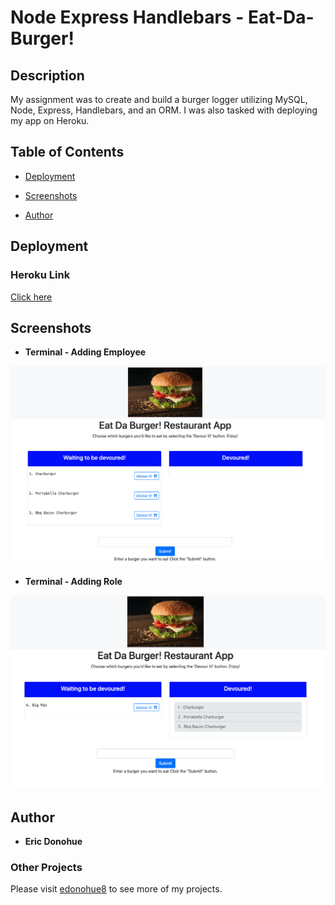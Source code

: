 # Node Express Handlebars - Eat-Da-Burger!

## Description

My assignment was to create and build a burger logger utilizing MySQL, Node, Express, Handlebars, and an ORM.  I was also tasked with deploying my app on Heroku.

## Table of Contents 

* [Deployment](#deployment)

* [Screenshots](#screenshots)

* [Author](#author)

## Deployment
### Heroku Link
[Click here](https://safe-citadel-99882.herokuapp.com/burgers)

## Screenshots

* **Terminal - Adding Employee**
<img src="public/assets/readme/sample1.png" width="600">

* **Terminal - Adding Role**
<img src="public/assets/readme/sample2.png" width="600">

## Author

* **Eric Donohue**

### Other Projects

Please visit [edonohue8](https://github.com/edonohue8/) to see more of my projects.